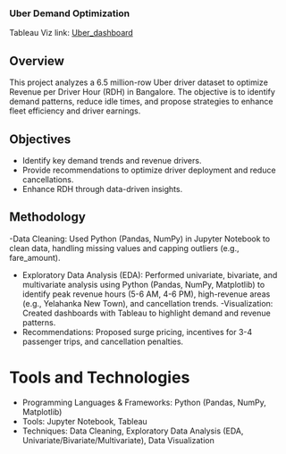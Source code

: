 ### Uber Demand Optimization
Tableau Viz link: [Uber_dashboard](https://public.tableau.com/app/profile/md.atique.bokhari/viz/NL_UBER/FinalDashboard)

## Overview
This project analyzes a 6.5 million-row Uber driver dataset to optimize Revenue per Driver Hour (RDH) in Bangalore. The objective is to identify demand patterns, reduce idle times, and propose strategies to enhance fleet efficiency and driver earnings.

## Objectives
- Identify key demand trends and revenue drivers.
- Provide recommendations to optimize driver deployment and reduce cancellations.
- Enhance RDH through data-driven insights.

## Methodology
-Data Cleaning: Used Python (Pandas, NumPy) in Jupyter Notebook to clean data, handling missing values and capping outliers (e.g., fare_amount).
- Exploratory Data Analysis (EDA): Performed univariate, bivariate, and multivariate analysis using Python (Pandas, NumPy, Matplotlib) to identify peak revenue hours (5-6 AM, 4-6 PM), high-revenue areas (e.g., Yelahanka New Town), and cancellation trends.
-Visualization: Created dashboards with Tableau to highlight demand and revenue patterns.
- Recommendations: Proposed surge pricing, incentives for 3-4 passenger trips, and cancellation penalties.

# Tools and Technologies
- Programming Languages & Frameworks: Python (Pandas, NumPy, Matplotlib)
- Tools: Jupyter Notebook, Tableau
- Techniques: Data Cleaning, Exploratory Data Analysis (EDA, Univariate/Bivariate/Multivariate), Data Visualization
